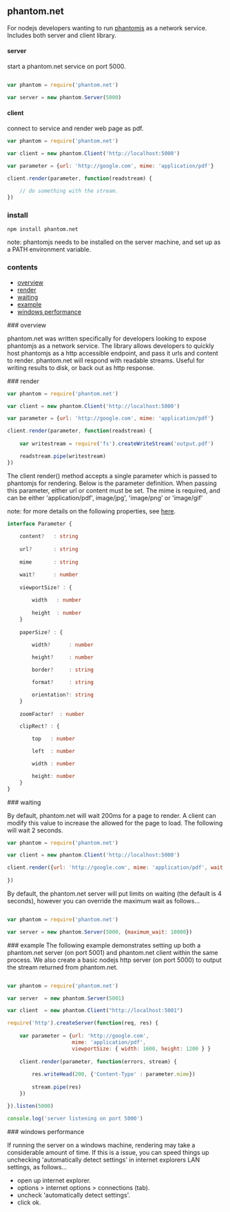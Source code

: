 ﻿## phantom.net

For nodejs developers wanting to run [phantomjs](http://phantomjs.org/) as a network service. Includes both server and client library.

#### server

start a phantom.net service on port 5000.

```javascript

var phantom = require('phantom.net')

var server = new phantom.Server(5000)
```

#### client

connect to service and render web page as pdf. 

```javascript
var phantom = require('phantom.net')

var client = new phantom.Client('http://localhost:5000')

var parameter = {url: 'http://google.com', mime: 'application/pdf'}

client.render(parameter, function(readstream) {
	
	// do something with the stream.
})
```

### install

	npm install phantom.net

note: phantomjs needs to be installed on the server machine, and set up as a PATH environment variable.

### contents

* [overview](#overview)
* [render](#render)
* [waiting](#waiting)
* [example](#example)
* [windows performance](#windows_performance)

<a name="overview" />
### overview

phantom.net was written specifically for developers looking to expose phantomjs as a network service. The library allows developers to
quickly host phantomjs as a http accessible endpoint, and pass it urls and content to render. phantom.net will respond with readable streams. 
Useful for writing results to disk, or back out as http response.

<a name="render" />
### render

```javascript
var phantom = require('phantom.net')

var client = new phantom.Client('http://localhost:5000')

var parameter = {url: 'http://google.com', mime: 'application/pdf'}

client.render(parameter, function(readstream) {
	
	var writestream = require('fs').createWriteStream('output.pdf')	

	readstream.pipe(writestream)
})
```

The client render() method accepts a single parameter which is passed to phantomjs for rendering. Below is the parameter definition. When passing
this parameter, either url or content must be set. The mime is required, and can be either 'application/pdf', image/jpg', 'image/png' or 'image/gif'

note: for more details on the following properties, see [here](https://github.com/ariya/phantomjs/wiki/API-Reference-WebPage#properties-list).

```typescript
interface Parameter {
    
    content?   : string
	
    url?       : string 
        
    mime       : string 

	wait?      : number
	
    viewportSize? : { 
        
        width   : number 
    
        height  : number 
    }
    
    paperSize? : {
        
        width?      : number

        height?     : number

        border?     : string

        format?     : string

        orientation?: string
    }
    
    zoomFactor?  : number

    clipRect? : { 

        top   : number

        left  : number 

        width : number

        height: number 
    }
}
```
<a name="waiting" />
### waiting

By default, phantom.net will wait 200ms for a page to render. A client can modify this value to increase the allowed for the page
to load. The following will wait 2 seconds.

```javascript
var phantom = require('phantom.net')

var client = new phantom.Client('http://localhost:5000')

client.render({url: 'http://google.com', mime: 'application/pdf', wait: 2000}, function(readstream) {
	
})
```

By default, the phantom.net server will put limits on waiting (the default is 4 seconds), however you can override the maximum 
wait as follows...

```javascript

var phantom = require('phantom.net')

var server = new phantom.Server(5000, {maximum_wait: 10000})

```

<a name="example" />
### example
The following example demonstrates setting up both a phantom.net server (on port 5001) and phantom.net client within the same process. 
We also create a basic nodejs http server (on port 5000) to output the stream returned from phantom.net. 

```javascript

var phantom = require('phantom.net')

var server  = new phantom.Server(5001)

var client  = new phantom.Client("http://localhost:5001")

require('http').createServer(function(req, res) {
	
	var parameter = {url: 'http://google.com', 
					 mime: 'application/pdf', 
					 viewportSize: { width: 1600, height: 1200 } }
	
	client.render(parameter, function(errors, stream) {
		
		res.writeHead(200, {'Content-Type' : parameter.mime})
		
		stream.pipe(res)
	})

}).listen(5000)

console.log('server listening on port 5000')

```
<a name="windows_performance" />
### windows performance

If running the server on a windows machine, rendering may take a considerable amount of time. If this is a issue, 
you can speed things up unchecking 'automatically detect settings' in internet explorers LAN settings, as follows...

* open up internet explorer.
* options > internet options > connections (tab).
* uncheck 'automatically detect settings'.
* click ok.